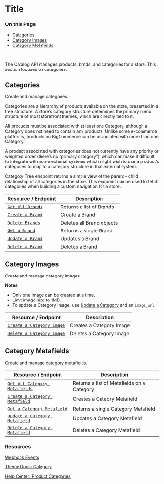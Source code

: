 # Title

<div class="otp" id="no-index">

### On this Page	
- [Categories](#categories)
- [Category Images](#category-images)
- [Category Metafields](#category-metafields)
	
</div>
<br>

The Catalog API manages products, brnds, and categories for a store. This section focuses on categories.

## Categories

Create and manage categories.

Categories are a hierarchy of products available on the store, presented in a tree structure. A store’s category structure determines the primary menu structure of most storefront themes, which are directly tied to it.

All products must be associated with at least one Category, although a Category does not need to contain any products. Unlike some e-commerce platforms, products on BigCommerce can be associated with more than one Category.

A product associated with categories does not currently have any priority or weighted order (there’s no “primary category”), which can make it difficult to integrate with some external systems which might wish to use a product’s categories to map to a category structure in that external system.

Categoty Tree endpoint returns a simple view of the parent - child relationship of all categories in the store. This endpoint can be used to fetch categories when building a custom navigation for a store. 

|Resource / Endpoint|Description|
|-|-|
|[`Get All Brands`](https://developer.bigcommerce.com/api-reference/catalog/catalog-api/brands/getbrands)|Returns a list of Brands|
|[`Create a Brand`](https://developer.bigcommerce.com/api-reference/catalog/catalog-api/brands/createbrand)|Create a Brand|
|[`Delete Brands`](https://developer.bigcommerce.com/api-reference/catalog/catalog-api/brands/deletebrands)|Deletes all Brand objects|
|[`Get a Brand`](https://developer.bigcommerce.com/api-reference/catalog/catalog-api/brands/getbrandbyid)|Returns a single Brand|
|[`Update a Brand`](https://developer.bigcommerce.com/api-reference/catalog/catalog-api/brands/updatebrand)|Updates a Brand|
|[`Delete a Brand`](https://developer.bigcommerce.com/api-reference/catalog/catalog-api/brands/deletebrandbyid)|Deletes a Brand|

## Category Images

Create and manage category images.

**Notes**

* Only one image can be created at a time. 
* Limit image size to 1MB. 
* To update a Category Image, use [Update a Category](https://developer.bigcommerce.com/api-reference/catalog/catalog-api/category/updatecategory) and an `image_url`.

|Resource / Endpoint|Description|
|-|-|
|[`Create a Category Image`](https://developer.bigcommerce.com/api-reference/catalog/catalog-api/category-images/createcategoryimage)|Creates a Category Image|
|[`Delete a Category Image`](https://developer.bigcommerce.com/api-reference/catalog/catalog-api/category-images/deletecategoryimage)|Deletes a Category Image|

## Category Metafields

Create and manage category metafields. 

|Resource / Endpoint|Description|
|-|-|
|[`Get All Category Metafields`](https://developer.bigcommerce.com/api-reference/catalog/catalog-api/category-metafields/getcategorymetafieldsbycategoryid)|Returns a list of Metafields on a Category|
|[`Create a Category Metafield`](https://developer.bigcommerce.com/api-reference/catalog/catalog-api/category-metafields/createcategorymetafield)|Creates a Cateory Metafield|
|[`Get a Category Metafield`](https://developer.bigcommerce.com/api-reference/catalog/catalog-api/category-metafields/getcategorymetafieldbycategoryid)|Returns a single Category Metafield|
|[`Update a Category Metafield`](https://developer.bigcommerce.com/api-reference/catalog/catalog-api/category-metafields/updatecategorymetafield)|Updates a Category Metafield|
|[`Delete a Category Metafield`](https://developer.bigcommerce.com/api-reference/catalog/catalog-api/category-metafields/deletecategorymetafieldbyid)|Deletes a Category Metafield|

### Resources

[Webhook Events](https://developer.bigcommerce.com/api-docs/getting-started/webhooks/webhook-events#webhook-events_category)

[Theme Docs: Category](https://developer.bigcommerce.com/stencil-docs/reference-docs/other-objects-and-properties-overview#category)

[Help Center: Product Categories](https://support.bigcommerce.com/s/article/Product-Categories)